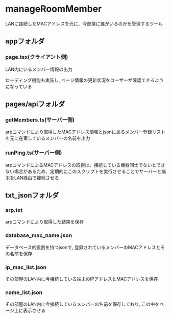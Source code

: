 # manageRoomMember
LANに接続したMACアドレスを元に、今部屋に誰がいるのかを管理するツール

## appフォルダ
### page.tsx(クライアント側)
LAN内にいるメンバー情報の出力

ローディング機能も実装し, ページ情報の更新状況をユーザーが確認できるようになっている

## pages/apiフォルダ
### getMembers.ts(サーバー側)
arpコマンドにより取得したMACアドレス情報とjsonにあるメンバー登録リストを元に在室しているメンバーの名前を出力

### runPing.ts(サーバー側)
arpコマンドによるMACアドレスの取得は、接続している機器同士でないとできない場合があるため、定期的にこのスクリプトを実行させることでサーバーと端末をLAN経由で接続させる

## txt_jsonフォルダ
### arp.txt
arpコマンドにより取得した結果を保存

### database_mac_name.json
データベース的役割を持つjsonで, 登録されているメンバーのMACアドレスとその名前を保存

### ip_mac_list.json
その部屋のLAN内に今接続している端末のIPアドレスとMACアドレスを保存

### name_list.json
その部屋のLAN内に今接続しているメンバーの名前を保存しており, この中をページ上に表示させる
